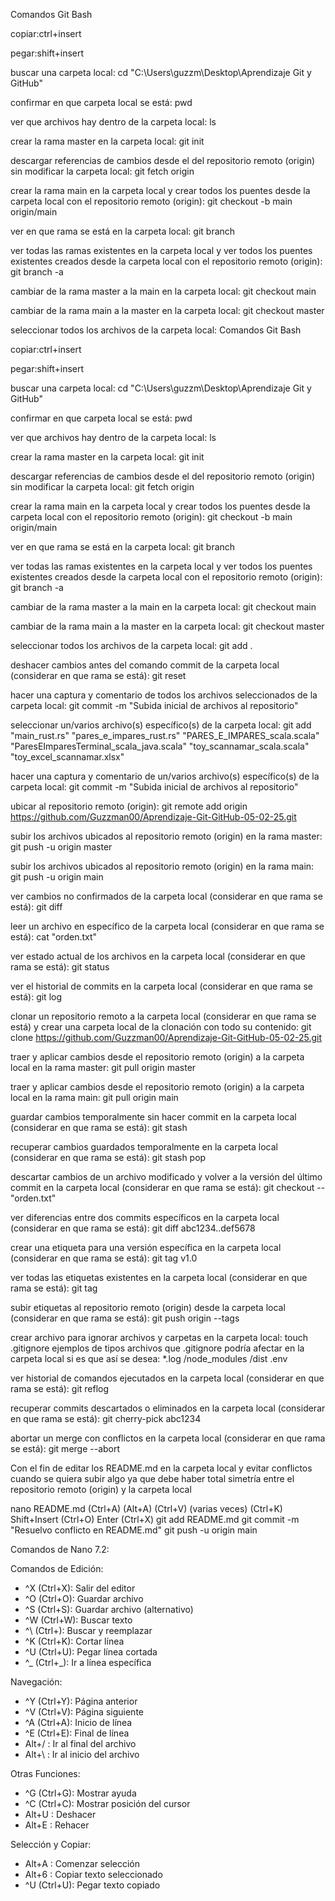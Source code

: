 Comandos Git Bash

copiar:ctrl+insert

pegar:shift+insert

buscar una carpeta local:
cd "C:\Users\guzzm\Desktop\Aprendizaje Git y GitHub"

confirmar en que carpeta local se está:
pwd

ver que archivos hay dentro de la carpeta local:
ls

crear la rama master en la carpeta local:
git init

descargar referencias de cambios desde el del repositorio remoto (origin) sin modificar la carpeta local:
git fetch origin

crear la rama main en la carpeta local y crear todos los puentes desde la carpeta local con el repositorio remoto (origin):
git checkout -b main origin/main

ver en que rama se está en la carpeta local:
git branch

ver todas las ramas existentes en la carpeta local y ver todos los puentes existentes creados desde la carpeta local con el repositorio remoto (origin):
git branch -a

cambiar de la rama master a la main en la carpeta local:
git checkout main

cambiar de la rama main a la master en la carpeta local:
git checkout master

seleccionar todos los archivos de la carpeta local:
Comandos Git Bash

copiar:ctrl+insert

pegar:shift+insert

buscar una carpeta local:
cd "C:\Users\guzzm\Desktop\Aprendizaje Git y GitHub"

confirmar en que carpeta local se está:
pwd

ver que archivos hay dentro de la carpeta local:
ls

crear la rama master en la carpeta local:
git init

descargar referencias de cambios desde el del repositorio remoto (origin) sin modificar la carpeta local:
git fetch origin

crear la rama main en la carpeta local y crear todos los puentes desde la carpeta local con el repositorio remoto (origin):
git checkout -b main origin/main

ver en que rama se está en la carpeta local:
git branch

ver todas las ramas existentes en la carpeta local y ver todos los puentes existentes creados desde la carpeta local con el repositorio remoto (origin):
git branch -a

cambiar de la rama master a la main en la carpeta local:
git checkout main

cambiar de la rama main a la master en la carpeta local:
git checkout master

seleccionar todos los archivos de la carpeta local:
git add .

deshacer cambios antes del comando commit de la carpeta local (considerar en que rama se está):
git reset

hacer una captura y comentario de todos los archivos seleccionados de la carpeta local:
git commit -m "Subida inicial de archivos al repositorio"

seleccionar un/varios archivo(s) específico(s) de la carpeta local:
git add "main_rust.rs" "pares_e_impares_rust.rs" "PARES_E_IMPARES_scala.scala" "ParesEImparesTerminal_scala_java.scala" "toy_scannamar_scala.scala" "toy_excel_scannamar.xlsx"

hacer una captura y comentario de un/varios archivo(s) específico(s) de la carpeta local:
git commit -m "Subida inicial de archivos al repositorio"

ubicar al repositorio remoto (origin):
git remote add origin https://github.com/Guzzman00/Aprendizaje-Git-GitHub-05-02-25.git

subir los archivos ubicados al repositorio remoto (origin) en la rama master:
git push -u origin master

subir los archivos ubicados al repositorio remoto (origin) en la rama main:
git push -u origin main

ver cambios no confirmados de la carpeta local (considerar en que rama se está):
git diff

leer un archivo en específico de la carpeta local (considerar en que rama se está):
cat "orden.txt"

ver estado actual de los archivos en la carpeta local (considerar en que rama se está):
git status

ver el historial de commits en la carpeta local (considerar en que rama se está):
git log

clonar un repositorio remoto a la carpeta local (considerar en que rama se está) y crear una carpeta local de la clonación con todo su contenido:
git clone https://github.com/Guzzman00/Aprendizaje-Git-GitHub-05-02-25.git

traer y aplicar cambios desde el repositorio remoto (origin) a la carpeta local en la rama master:
git pull origin master

traer y aplicar cambios desde el repositorio remoto (origin) a la carpeta local en la rama main:
git pull origin main

guardar cambios temporalmente sin hacer commit en la carpeta local (considerar en que rama se está):
git stash

recuperar cambios guardados temporalmente en la carpeta local (considerar en que rama se está):
git stash pop

descartar cambios de un archivo modificado y volver a la versión del último commit en la carpeta local (considerar en que rama se está):
git checkout -- "orden.txt"

ver diferencias entre dos commits específicos en la carpeta local (considerar en que rama se está):
git diff abc1234..def5678

crear una etiqueta para una versión específica en la carpeta local (considerar en que rama se está):
git tag v1.0

ver todas las etiquetas existentes en la carpeta local (considerar en que rama se está):
git tag

subir etiquetas al repositorio remoto (origin) desde la carpeta local (considerar en que rama se está):
git push origin --tags

crear archivo para ignorar archivos y carpetas en la carpeta local:
touch .gitignore
ejemplos de tipos archivos que .gitignore podría afectar en la carpeta local si es que así se desea:
*.log
/node_modules
/dist
.env

ver historial de comandos ejecutados en la carpeta local (considerar en que rama se está):
git reflog

recuperar commits descartados o eliminados en la carpeta local (considerar en que rama se está):
git cherry-pick abc1234

abortar un merge con conflictos en la carpeta local (considerar en que rama se está):
git merge --abort


Con el fin de editar los README.md en la carpeta local y evitar conflictos cuando se quiera subir algo ya que debe haber total simetría entre el repositorio remoto (origin) y la carpeta local

nano README.md
(Ctrl+A)
(Alt+A)
(Ctrl+V) (varias veces)
(Ctrl+K)
Shift+Insert
(Ctrl+O)
Enter
(Ctrl+X)
git add README.md
git commit -m "Resuelvo conflicto en README.md"
git push -u origin main


Comandos de Nano 7.2:

Comandos de Edición:
 * ^X (Ctrl+X): Salir del editor
 * ^O (Ctrl+O): Guardar archivo
 * ^S (Ctrl+S): Guardar archivo (alternativo)
 * ^W (Ctrl+W): Buscar texto
 * ^\ (Ctrl+\): Buscar y reemplazar
 * ^K (Ctrl+K): Cortar línea
 * ^U (Ctrl+U): Pegar línea cortada
 * ^_ (Ctrl+_): Ir a línea específica

Navegación:
 * ^Y (Ctrl+Y): Página anterior
 * ^V (Ctrl+V): Página siguiente
 * ^A (Ctrl+A): Inicio de línea
 * ^E (Ctrl+E): Final de línea
 * Alt+/     : Ir al final del archivo
 * Alt+\     : Ir al inicio del archivo

Otras Funciones:
 * ^G (Ctrl+G): Mostrar ayuda
 * ^C (Ctrl+C): Mostrar posición del cursor
 * Alt+U     : Deshacer
 * Alt+E     : Rehacer

Selección y Copiar:
 * Alt+A     : Comenzar selección
 * Alt+6     : Copiar texto seleccionado
 * ^U (Ctrl+U): Pegar texto copiado
